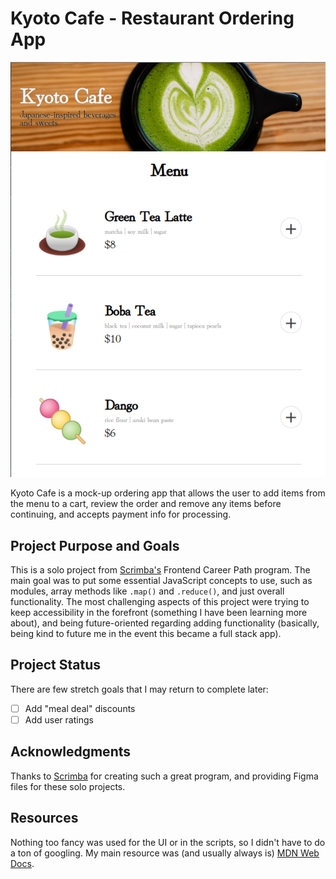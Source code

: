 # Kyoto Cafe - Restaurant Ordering App

![Kyoto Cafe app](images/front-page.png)

Kyoto Cafe is a mock-up ordering app that allows the user to add items from the menu to a cart, review the order and remove any items before continuing, and accepts payment info for processing.


## Project Purpose and Goals
This is a solo project from [Scrimba's](https://scrimba.com) Frontend Career Path program. The main goal was to put some essential JavaScript concepts to use, such as modules, array methods like `.map()` and `.reduce()`, and just overall functionality. 
The most challenging aspects of this project were trying to keep accessibility in the forefront (something I have been learning more about), and being future-oriented regarding adding functionality (basically, being kind to future me in the event this became a full stack app).  

## Project Status
There are few stretch goals that I may return to complete later:

- [ ] Add "meal deal" discounts
- [ ] Add user ratings

## Acknowledgments 
Thanks to [Scrimba](https://scrimba.com) for creating such a great program, and providing Figma files for these solo projects.

## Resources
Nothing too fancy was used for the UI or in the scripts, so I didn't have to do a ton of googling.  My main resource was (and usually always is) [MDN Web Docs](https://developer.mozilla.org/en-US/).